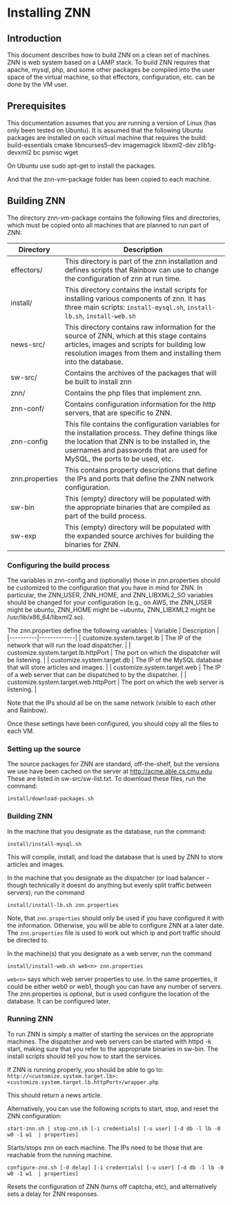 # Installing ZNN

## Introduction
This document describes how to build ZNN on a clean set of machines. ZNN is 
web system based on a LAMP stack. To build ZNN requires that apache, mysql, 
php, and some other packages be compiled into the user space of the virtual 
machine, so that effectors, configuration, etc. can be done by the VM user. 

## Prerequisites

This documentation assumes that you are running a version of Linux (has only 
been tested on Ubuntu). 
It is assumed that the following Ubuntu packages are installed on each virtual 
machine that requires the build:
	build-essentials
	cmake
 	libncurses5-dev
	imagemagick
	libxml2-dev
 	zlib1g-devxml2
    bc
	psmisc
    wget
    
On Ubuntu use sudo apt-get to install the packages.

And that the znn-vm-package folder has been copied to each machine. 

## Building ZNN

The directory znn-vm-package
contains the following files and 
directories, which must be copied onto all machines that are planned to run part of ZNN:

|Directory|Description|
|-|-|
|effectors/ | This directory is part of the znn installation and defines scripts that Rainbow can use to change the configuration of znn at run time. |
|install/   | This directory contains the install scripts for installing various components of znn. It has three main scripts: `install-mysql.sh`, `install-lb.sh`, `install-web.sh` |
| news-src/  | This directory contains raw information for the source of ZNN, which at this stage contains articles, images and scripts for building low resolution images from them and installing them into the database.|
|sw-src/    | Contains the archives of the packages that will be built to install znn |
| znn/       | Contains the php files that implement znn. |
| znn-conf/  | Contains configuration information for the http servers, that are specific to ZNN. |
| znn-config | This file contains the configuration variables for the installation process. They define things like the location that ZNN is to be installed in, the usernames and passwords that are used for MySQL, the ports to be used, etc. |
| znn.properties | This contains property descriptions that define the IPs and ports that define the ZNN network configuration. | 
| sw-bin     | This (empty) directory will be populated with the appropriate binaries that are compiled as part of the build process. |
| sw-exp     | This (empty) directory will be populated with the expanded source archives for building the binaries for ZNN. |

### Configuring the build process

The variables in znn-config and (optionally) those in znn.properties should 
be customized to the configuration that you have in mind for ZNN. In 
particular, the ZNN_USER, ZNN_HOME, and ZNN_LIBXML2_SO variables should be 
changed for your configuration (e.g., on AWS, the ZNN_USER might be ubuntu,
ZNN_HOME might be ~ubuntu, ZNN_LIBXML2 might be /usr/lib/x86_64/libxml2.so).

The znn.properties define the following variables:
| Variable | Description |
|----------|-------------|
| customize.system.target.lb | The IP of the network that will run the load dispatcher.  |
| customize.system.target.lb.httpPort | The port on which the dispatcher will be listening. |
| customize.system.target.db | The IP of the MySQL database that will store articles and images. |
| customize.system.target.web<n> | The IP of a web server that can be dispatched to by the dispatcher. |
| customize.system.target.web<n>.httpPort | The port on which the web server is listening. |

Note that the IPs should all be on the same network (visible to each other 
and Rainbow).

Once these settings have been configured, you should copy all the files to 
each VM.

### Setting up the source

The source packages for ZNN are standard, off-the-shelf, but the versions we use have
been cached on the server at http://acme.able.cs.cmu.edu. These are listed in sw-src/sw-list.txt. 
To download these files, run the command:
```
install/download-packages.sh
```


### Building ZNN

In the machine that you designate as the database, run the command:
```
install/install-mysql.sh
```

This will compile, install, and load the database that is used by ZNN to 
store articles and images.

In the machine that you designate as the dispatcher (or load balancer - 
though technically it doesnt do anything but evenly split traffic between 
servers), run the command
```
install/install-lb.sh znn.properties
```
Note, that `znn.properties` should only be used if you have configured it with 
the information. Otherwise, you will be able to configure ZNN at a later date. 
The `znn.properties` file is used to work out which ip and port traffic should be 
directed to.

In the machine(s) that you designate as a web server, run the command
```
install/install-web.sh web<n> znn.properties
```
`web<n>` says which web server properties to use. In the same properties, it 
could be either web0 or web1, though you can have any number of servers. 
The znn.properties is optional, but is used configure the location of the 
database. It can be configured later.

### Running ZNN

To run ZNN is simply a matter of starting the services on the appropriate 
machines. The dispatcher and web servers can be started with httpd -k start, 
making sure that you refer to the appropriate binaries in sw-bin. The install 
scripts should tell you how to start the services.

If ZNN is running properly, you should be able to go to:
	`http://<customize.system.target.lb>:<customize.system.target.lb.httpPort>/wrapper.php`

This should return a news article.

Alternatively, you can use the following scripts to start, stop, and reset the 
ZNN configuration:

```
start-znn.sh | stop-znn.sh [-i credentials] [-u user] [-d db -l lb -0 w0 -1 w1  | properties]
```
Starts/stops znn on each machine. The IPs need to be those that are reachable 
from the running machine.

```
configure-znn.sh [-d delay] [-i credentials] [-u user] [-d db -l lb -0 w0 -1 w1  | properties]
```
Resets the configuration of ZNN (turns off captcha, etc), and alternatively 
sets a delay for ZNN responses.


